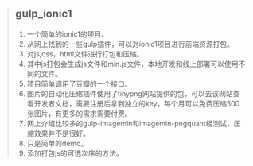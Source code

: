 >## gulp_ionic1
> 1. 一个简单的ionic1的项目。
> 2. 从网上找到的一些gulp插件，可以对ionic1项目进行前端资源打包。
> 3. 对js,css，html文件进行打包和压缩。
> 4. 其中js打包会生成js文件和min.js文件，本地开发和线上部署可以使用不同的文件。
> 5. 项目简单调用了豆瓣的一个接口。
> 6. 图片的自动化压缩插件使用了tinypng网站提供的包，可以去该网站查看开发者文档，需要注册后拿到独立的key，每个月可以免费压缩500张图片，有更多的需求需要付费。
> 7. 网上介绍比较多的gulp-imagemin和imagemin-pngquant经测试，压缩效果并不是很好。
> 8. 只是简单的demo。
> 9. 添加打包js的可选次序的方法。
